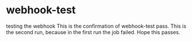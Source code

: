 # webhook-test
testing the webhook
This is the confirmation of webhook-test pass.
This is the second run, because in the first run the job failed. Hope this passes.
